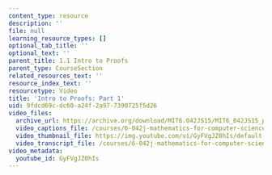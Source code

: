 ```yaml
---
content_type: resource
description: ''
file: null
learning_resource_types: []
optional_tab_title: ''
optional_text: ''
parent_title: 1.1 Intro to Proofs
parent_type: CourseSection
related_resources_text: ''
resource_index_text: ''
resourcetype: Video
title: 'Intro to Proofs: Part 1'
uid: 9fdcd69c-dc60-a24f-2a97-7390725f5d26
video_files:
  archive_url: https://archive.org/download/MIT6.042JS15/MIT6_042JS15_proof1_ipod.mp4
  video_captions_file: /courses/6-042j-mathematics-for-computer-science-spring-2015/34d98e5b324057049401e59d379999eb_GyFVgJZ0hIs.vtt
  video_thumbnail_file: https://img.youtube.com/vi/GyFVgJZ0hIs/default.jpg
  video_transcript_file: /courses/6-042j-mathematics-for-computer-science-spring-2015/4b0d4f1640daf4970cb9dabc6515262d_GyFVgJZ0hIs.pdf
video_metadata:
  youtube_id: GyFVgJZ0hIs
---
```

